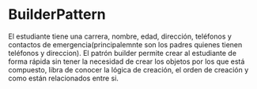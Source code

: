 # BuilderPattern
El estudiante tiene una carrera, nombre, edad, dirección, teléfonos y contactos de emergencia(principalemnte son los padres quienes tienen teléfonos y direccion). El patrón builder permite crear al estudiante de forma rápida sin tener la necesidad de crear los objetos por los que está compuesto, libra de conocer la lógica de creación, el orden de creación y como están relacionados entre si.
